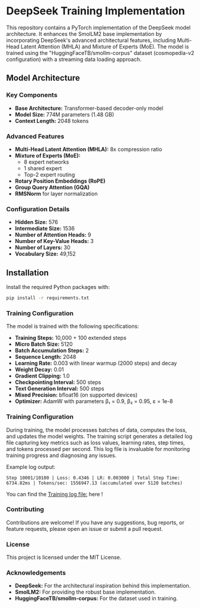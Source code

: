 # DeepSeek Training Implementation

This repository contains a PyTorch implementation of the DeepSeek model architecture. It enhances the SmolLM2 base implementation by incorporating DeepSeek's advanced architectural features, including Multi-Head Latent Attention (MHLA) and Mixture of Experts (MoE). The model is trained using the "HuggingFaceTB/smollm-corpus" dataset (cosmopedia-v2 configuration) with a streaming data loading approach.

## Model Architecture

### Key Components
- **Base Architecture:** Transformer-based decoder-only model
- **Model Size:** 774M parameters (1.48 GB)
- **Context Length:** 2048 tokens

### Advanced Features
- **Multi-Head Latent Attention (MHLA):** 8x compression ratio
- **Mixture of Experts (MoE):**
  - 8 expert networks
  - 1 shared expert
  - Top-2 expert routing
- **Rotary Position Embeddings (RoPE)**
- **Group Query Attention (GQA)**
- **RMSNorm** for layer normalization

### Configuration Details
- **Hidden Size:** 576
- **Intermediate Size:** 1536
- **Number of Attention Heads:** 9
- **Number of Key-Value Heads:** 3
- **Number of Layers:** 30
- **Vocabulary Size:** 49,152

## Installation

Install the required Python packages with:

```bash
pip install -r requirements.txt
```

### Training Configuration
The model is trained with the following specifications:
- **Training Steps:** 10,000 + 100 extended steps
- **Micro Batch Size:** 5120
- **Batch Accumulation Steps:** 2
- **Sequence Length:** 2048
- **Learning Rate:** 0.003 with linear warmup (2000 steps) and decay
- **Weight Decay:** 0.01
- **Gradient Clipping:** 1.0
- **Checkpointing Interval:** 500 steps
- **Text Generation Interval:** 500 steps
- **Mixed Precision:** bfloat16 (on supported devices)
- **Optimizer:** AdamW with parameters β₁ = 0.9, β₂ = 0.95, ε = 1e-8

### Training Configuration
During training, the model processes batches of data, computes the loss, and updates the model weights. The training script generates a detailed log file capturing key metrics such as loss values, learning rates, step times, and tokens processed per second. This log file is invaluable for monitoring training progress and diagnosing any issues.

Example log output:
```
Step 10001/10100 | Loss: 0.4346 | LR: 0.003000 | Total Step Time: 6734.82ms | Tokens/sec: 1556947.13 (accumulated over 5120 batches)
```
You can find the [Training log file:](https://github.com/Ezhirko/Creative-AI-apps/blob/main/DeepSeekModel/Traininglogs.txt) here !

### Contributing
Contributions are welcome! If you have any suggestions, bug reports, or feature requests, please open an issue or submit a pull request.

### License
This project is licensed under the MIT License.

### Acknowledgements
- **DeepSeek:** For the architectural inspiration behind this implementation.
- **SmolLM2:** For providing the robust base implementation.
- **HuggingFaceTB/smollm-corpus:** For the dataset used in training.
